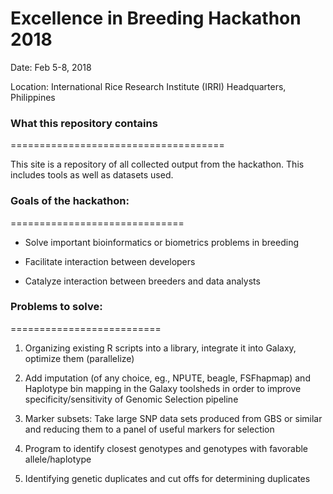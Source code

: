 Excellence in Breeding Hackathon 2018
======================

Date: Feb 5-8, 2018

Location: International Rice Research Institute (IRRI) Headquarters, Philippines

### What this repository contains ###
=====================================

This site is a repository of all collected output from the hackathon. This includes tools as well as datasets used.

### Goals of the hackathon: ###
==============================

* Solve important bioinformatics or biometrics problems in breeding

* Facilitate interaction between developers 

* Catalyze interaction between breeders and data analysts 

### Problems to solve: ###
==========================

1. Organizing existing R scripts into a library, integrate it into Galaxy, optimize them (parallelize)

2. Add imputation (of any choice, eg., NPUTE, beagle, FSFhapmap) and Haplotype bin mapping in the Galaxy toolsheds in order to improve specificity/sensitivity of Genomic Selection pipeline

3. Marker subsets: Take large SNP data sets produced from GBS or similar and reducing them to a panel of useful markers for selection

4. Program to identify closest genotypes and genotypes with favorable allele/haplotype

5. Identifying genetic duplicates and cut offs for determining duplicates
